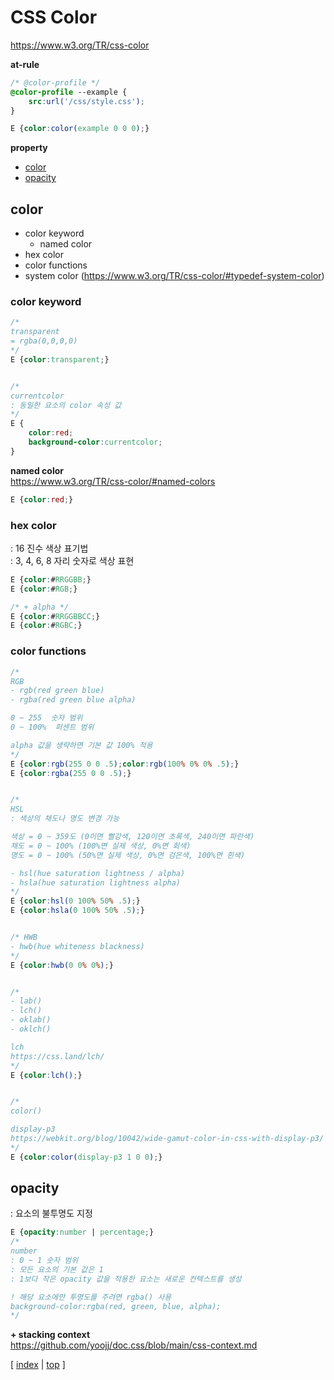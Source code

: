 # CSS Color

https://www.w3.org/TR/css-color  


**at-rule**
```css
/* @color-profile */
@color-profile --example {
    src:url('/css/style.css');
}

E {color:color(example 0 0 0);}
```


**property** 
- [color](#color)
- [opacity](#opacity)



## color 

- color keyword 
    - named color
- hex color 
- color functions
- system color (https://www.w3.org/TR/css-color/#typedef-system-color)



### color keyword  

```css
/*
transparent
= rgba(0,0,0,0) 
*/
E {color:transparent;}


/* 
currentcolor 
: 동일한 요소의 color 속성 값
*/
E {
    color:red;
    background-color:currentcolor;
}
```


**named color**  
https://www.w3.org/TR/css-color/#named-colors

```css
E {color:red;}
```



### hex color
: 16 진수 색상 표기법   
: 3, 4, 6, 8 자리 숫자로 색상 표현     


```css
E {color:#RRGGBB;}
E {color:#RGB;}

/* + alpha */
E {color:#RRGGBBCC;}
E {color:#RGBC;}
```



### color functions

```css
/* 
RGB 
- rgb(red green blue)
- rgba(red green blue alpha)

0 ~ 255  숫자 범위
0 ~ 100%  퍼센트 범위 

alpha 값을 생략하면 기본 값 100% 적용
*/
E {color:rgb(255 0 0 .5);color:rgb(100% 0% 0% .5);}
E {color:rgba(255 0 0 .5);}


/* 
HSL 
: 색상의 채도나 명도 변경 가능   

색상 = 0 ~ 359도 (0이면 빨강색, 120이면 초록색, 240이면 파란색)     
채도 = 0 ~ 100% (100%면 실제 색상, 0%면 회색)  
명도 = 0 ~ 100% (50%면 실제 색상, 0%면 검은색, 100%면 흰색)

- hsl(hue saturation lightness / alpha)
- hsla(hue saturation lightness alpha)
*/
E {color:hsl(0 100% 50% .5);}
E {color:hsla(0 100% 50% .5);}


/* HWB 
- hwb(hue whiteness blackness)
*/
E {color:hwb(0 0% 0%);}


/* 
- lab()
- lch()
- oklab()
- oklch()

lch
https://css.land/lch/
*/
E {color:lch();}


/* 
color() 

display-p3
https://webkit.org/blog/10042/wide-gamut-color-in-css-with-display-p3/
*/
E {color:color(display-p3 1 0 0);}
```



## opacity 
: 요소의 불투명도 지정   


```css
E {opacity:number | percentage;}
/*
number 
: 0 ~ 1 숫자 범위
: 모든 요소의 기본 값은 1
: 1보다 작은 opacity 값을 적용한 요소는 새로운 컨텍스트를 생성

! 해당 요소에만 투명도를 주려면 rgba() 사용 
background-color:rgba(red, green, blue, alpha);
*/
```


**+ stacking context**  
https://github.com/yoojj/doc.css/blob/main/css-context.md



[ [index](./README.md) | [top](#) ]